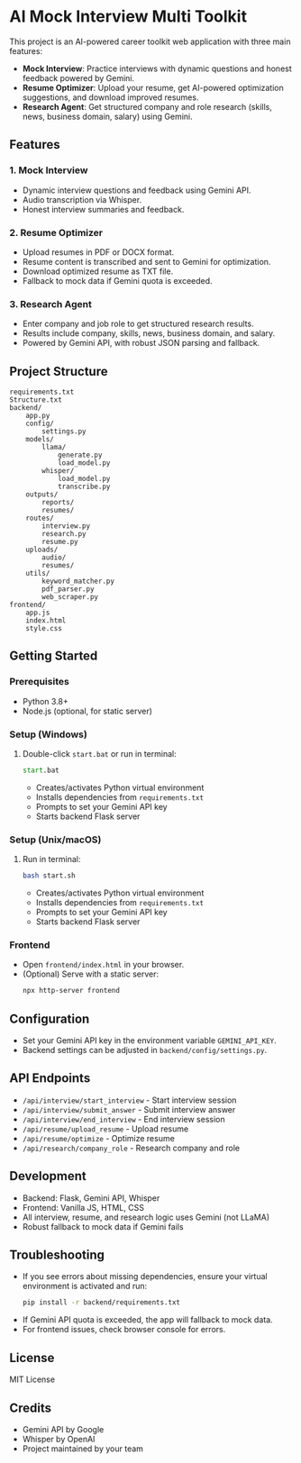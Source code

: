 # AI Mock Interview Multi Toolkit

This project is an AI-powered career toolkit web application with three main features:
- **Mock Interview**: Practice interviews with dynamic questions and honest feedback powered by Gemini.
- **Resume Optimizer**: Upload your resume, get AI-powered optimization suggestions, and download improved resumes.
- **Research Agent**: Get structured company and role research (skills, news, business domain, salary) using Gemini.

## Features

### 1. Mock Interview
- Dynamic interview questions and feedback using Gemini API.
- Audio transcription via Whisper.
- Honest interview summaries and feedback.

### 2. Resume Optimizer
- Upload resumes in PDF or DOCX format.
- Resume content is transcribed and sent to Gemini for optimization.
- Download optimized resume as TXT file.
- Fallback to mock data if Gemini quota is exceeded.

### 3. Research Agent
- Enter company and job role to get structured research results.
- Results include company, skills, news, business domain, and salary.
- Powered by Gemini API, with robust JSON parsing and fallback.

## Project Structure

```
requirements.txt
Structure.txt
backend/
    app.py
    config/
        settings.py
    models/
        llama/
            generate.py
            load_model.py
        whisper/
            load_model.py
            transcribe.py
    outputs/
        reports/
        resumes/
    routes/
        interview.py
        research.py
        resume.py
    uploads/
        audio/
        resumes/
    utils/
        keyword_matcher.py
        pdf_parser.py
        web_scraper.py
frontend/
    app.js
    index.html
    style.css
```

## Getting Started

### Prerequisites
- Python 3.8+
- Node.js (optional, for static server)

### Setup (Windows)
1. Double-click `start.bat` or run in terminal:
    ```bat
    start.bat
    ```
    - Creates/activates Python virtual environment
    - Installs dependencies from `requirements.txt`
    - Prompts to set your Gemini API key
    - Starts backend Flask server

### Setup (Unix/macOS)
1. Run in terminal:
    ```sh
    bash start.sh
    ```
    - Creates/activates Python virtual environment
    - Installs dependencies from `requirements.txt`
    - Prompts to set your Gemini API key
    - Starts backend Flask server

### Frontend
- Open `frontend/index.html` in your browser.
- (Optional) Serve with a static server:
    ```sh
    npx http-server frontend
    ```

## Configuration
- Set your Gemini API key in the environment variable `GEMINI_API_KEY`.
- Backend settings can be adjusted in `backend/config/settings.py`.

## API Endpoints
- `/api/interview/start_interview` - Start interview session
- `/api/interview/submit_answer` - Submit interview answer
- `/api/interview/end_interview` - End interview session
- `/api/resume/upload_resume` - Upload resume
- `/api/resume/optimize` - Optimize resume
- `/api/research/company_role` - Research company and role

## Development
- Backend: Flask, Gemini API, Whisper
- Frontend: Vanilla JS, HTML, CSS
- All interview, resume, and research logic uses Gemini (not LLaMA)
- Robust fallback to mock data if Gemini fails

## Troubleshooting
- If you see errors about missing dependencies, ensure your virtual environment is activated and run:
    ```sh
    pip install -r backend/requirements.txt
    ```
- If Gemini API quota is exceeded, the app will fallback to mock data.
- For frontend issues, check browser console for errors.

## License
MIT License

## Credits
- Gemini API by Google
- Whisper by OpenAI
- Project maintained by your team
